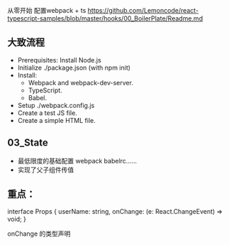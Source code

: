 从零开始 配置webpack + ts
https://github.com/Lemoncode/react-typescript-samples/blob/master/hooks/00_BoilerPlate/Readme.md

## 大致流程
- Prerequisites: Install Node.js
- Initialize ./package.json (with npm init)
- Install:
    - Webpack and webpack-dev-server.
    - TypeScript.
    - Babel.
- Setup ./webpack.config.js
- Create a test JS file.
- Create a simple HTML file.

## 03_State
- 最低限度的基础配置 webpack babelrc……
- 实现了父子组件传值

## 重点：
interface Props {
    userName: string,
    onChange: (e: React.ChangeEvent<HTMLInputElement>) => void;
}

onChange 的类型声明